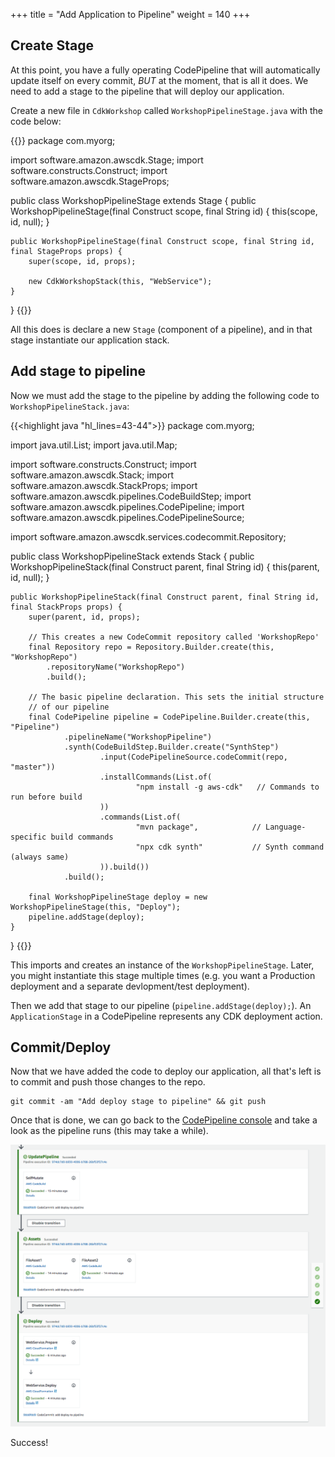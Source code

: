 +++
title = "Add Application to Pipeline"
weight = 140
+++

## Create Stage
At this point, you have a fully operating CodePipeline that will automatically update itself on every commit, *BUT* at the moment, that is all it does. We need to add a stage to the pipeline that will deploy our application.

Create a new file in `CdkWorkshop` called `WorkshopPipelineStage.java` with the code below:

{{<highlight java>}}
package com.myorg;

import software.amazon.awscdk.Stage;
import software.constructs.Construct;
import software.amazon.awscdk.StageProps;

public class WorkshopPipelineStage extends Stage {
    public WorkshopPipelineStage(final Construct scope, final String id) {
        this(scope, id, null);
    }

    public WorkshopPipelineStage(final Construct scope, final String id, final StageProps props) {
        super(scope, id, props);

        new CdkWorkshopStack(this, "WebService");
    }
}
{{</highlight>}}

All this does is declare a new `Stage` (component of a pipeline), and in that stage instantiate our application stack.

## Add stage to pipeline
Now we must add the stage to the pipeline by adding the following code to `WorkshopPipelineStack.java`:

{{<highlight java "hl_lines=43-44">}}
package com.myorg;

import java.util.List;
import java.util.Map;

import software.constructs.Construct;
import software.amazon.awscdk.Stack;
import software.amazon.awscdk.StackProps;
import software.amazon.awscdk.pipelines.CodeBuildStep;
import software.amazon.awscdk.pipelines.CodePipeline;
import software.amazon.awscdk.pipelines.CodePipelineSource;

import software.amazon.awscdk.services.codecommit.Repository;

public class WorkshopPipelineStack extends Stack {
    public WorkshopPipelineStack(final Construct parent, final String id) {
        this(parent, id, null);
    }

    public WorkshopPipelineStack(final Construct parent, final String id, final StackProps props) {
        super(parent, id, props);

        // This creates a new CodeCommit repository called 'WorkshopRepo'
        final Repository repo = Repository.Builder.create(this, "WorkshopRepo")
            .repositoryName("WorkshopRepo")
            .build();

        // The basic pipeline declaration. This sets the initial structure
        // of our pipeline
        final CodePipeline pipeline = CodePipeline.Builder.create(this, "Pipeline")
                .pipelineName("WorkshopPipeline")
                .synth(CodeBuildStep.Builder.create("SynthStep")
                        .input(CodePipelineSource.codeCommit(repo, "master"))
                        .installCommands(List.of(
                                "npm install -g aws-cdk"   // Commands to run before build
                        ))
                        .commands(List.of(
                                "mvn package",            // Language-specific build commands
                                "npx cdk synth"           // Synth command (always same)
                        )).build())
                .build();

        final WorkshopPipelineStage deploy = new WorkshopPipelineStage(this, "Deploy");
        pipeline.addStage(deploy);
    }
}
{{</highlight>}}

This imports and creates an instance of the `WorkshopPipelineStage`. Later, you might instantiate this stage multiple times (e.g. you want a Production deployment and a separate devlopment/test deployment).

Then we add that stage to our pipeline (`pipeline.addStage(deploy);`). An `ApplicationStage` in a CodePipeline represents any CDK deployment action.

## Commit/Deploy
Now that we have added the code to deploy our application, all that's left is to commit and push those changes to the repo.

```
git commit -am "Add deploy stage to pipeline" && git push
```

Once that is done, we can go back to the [CodePipeline console](https://console.aws.amazon.com/codesuite/codepipeline/pipelines) and take a look as the pipeline runs (this may take a while).

![](./pipeline-succeed.png)

Success!
